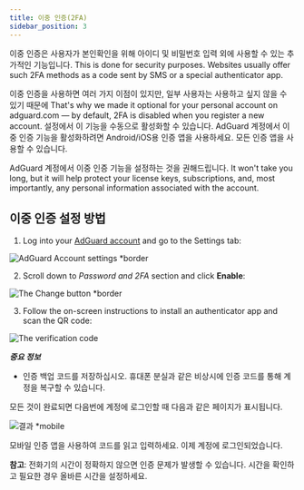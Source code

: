 ```yaml
---
title: 이중 인증(2FA)
sidebar_position: 3
---
```


이중 인증은 사용자가 본인확인을 위해 아이디 및 비밀번호 입력 외에 사용할 수 있는 추가적인 기능입니다. This is done for security purposes. Websites usually offer such 2FA methods as a code sent by SMS or a special authenticator app.

이중 인증을 사용하면 여러 가지 이점이 있지만, 일부 사용자는 사용하고 싶지 않을 수 있기 때문에 That's why we made it optional for your personal account on adguard.com — by default, 2FA is disabled when you register a new account. 설정에서 이 기능을 수동으로 활성화할 수 있습니다. AdGuard 계정에서 이중 인증 기능을 활성화하려면 Android/iOS용 인증 앱을 사용하세요. 모든 인증 앱을 사용할 수 있습니다.

AdGuard 계정에서 이중 인증 기능을 설정하는 것을 권해드립니다. It won't take you long, but it will help protect your license keys, subscriptions, and, most importantly, any personal information associated with the account.


## 이중 인증 설정 방법

1) Log into your [AdGuard account](https://auth.adguard.com/login.html) and go to the Settings tab:

![AdGuard Account settings *border](https://cdn.adtidy.org/content/kb/ad_blocker/general/account_settings.png)

2) Scroll down to *Password and 2FA* section and click **Enable**:

![The Change button *border](https://cdn.adtidy.org/content/kb/ad_blocker/general/2fa_new.png)

3) Follow the on-screen instructions to install an authenticator app and scan the QR code:

![The verification code](https://cdn.adtidy.org/content/kb/ad_blocker/general/2fa_enable.png)

***중요 정보***
* 인증 백업 코드를 저장하십시오. 휴대폰 분실과 같은 비상시에 인증 코드를 통해 계정을 복구할 수 있습니다.

모든 것이 완료되면 다음번에 계정에 로그인할 때 다음과 같은 페이지가 표시됩니다.

![결과 *mobile](https://cdn.adtidy.org/content/kb/ad_blocker/general/2fa_success.png)

모바일 인증 앱을 사용하여 코드를 읽고 입력하세요. 이제 계정에 로그인되었습니다.

**참고**: 전화기의 시간이 정확하지 않으면 인증 문제가 발생할 수 있습니다. 시간을 확인하고 필요한 경우 올바른 시간을 설정하세요.